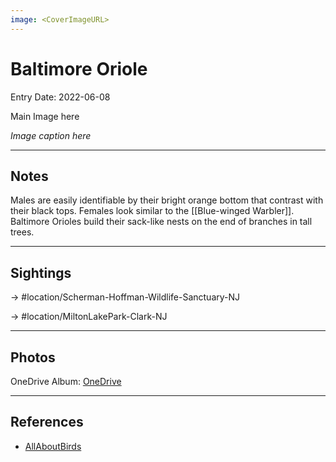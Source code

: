 ```yaml
---
image: <CoverImageURL>
---
```


# Baltimore Oriole
Entry Date: 2022-06-08

Main Image here

*Image caption here*

---------------------------------------------------------------
## Notes
Males are easily identifiable by their bright orange bottom that contrast with their black tops. Females look similar to the [[Blue-winged Warbler]]. Baltimore Orioles build their sack-like nests on the end of branches in tall trees.

---------------------------------------------------------------
## Sightings

-> #location/Scherman-Hoffman-Wildlife-Sanctuary-NJ 

-> #location/MiltonLakePark-Clark-NJ 

---------------------------------------------------------------
## Photos
OneDrive Album: [OneDrive](https://1drv.ms/u/s!AvaIuMdCo_w-3gFv7s3szxi9XMMv?e=n30jBk)

---------------------------------------------------------------
## References
- [AllAboutBirds](https://www.allaboutbirds.org/guide/Baltimore_Oriole/overview)